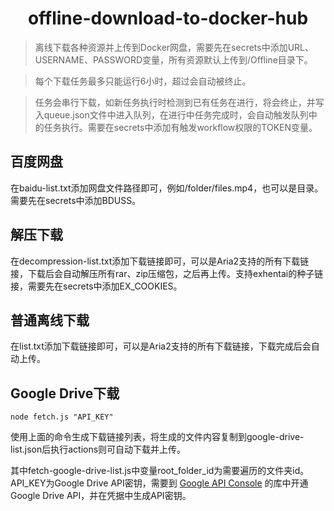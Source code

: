 <h1 align="center">offline-download-to-docker-hub</h1>

> 离线下载各种资源并上传到Docker网盘，需要先在secrets中添加URL、USERNAME、PASSWORD变量，所有资源默认上传到/Offline目录下。

> 每个下载任务最多只能运行6小时，超过会自动被终止。

> 任务会串行下载，如新任务执行时检测到已有任务在进行，将会终止，并写入queue.json文件中进入队列，在进行中任务完成时，会自动触发队列中的任务执行。需要在secrets中添加有触发workflow权限的TOKEN变量。

## 百度网盘
在baidu-list.txt添加网盘文件路径即可，例如/folder/files.mp4，也可以是目录。需要先在secrets中添加BDUSS。

## 解压下载
在decompression-list.txt添加下载链接即可，可以是Aria2支持的所有下载链接，下载后会自动解压所有rar、zip压缩包，之后再上传。支持exhentai的种子链接，需要先在secrets中添加EX_COOKIES。

## 普通离线下载
在list.txt添加下载链接即可，可以是Aria2支持的所有下载链接，下载完成后会自动上传。

## Google Drive下载
```
node fetch.js "API_KEY"
```
使用上面的命令生成下载链接列表，将生成的文件内容复制到google-drive-list.json后执行actions则可自动下载并上传。

其中fetch-google-drive-list.js中变量root_folder_id为需要遍历的文件夹id。API_KEY为Google Drive API密钥，需要到 [Google API Console](https://console.cloud.google.com/apis/dashboard) 的库中开通Google Drive API，并在凭据中生成API密钥。
